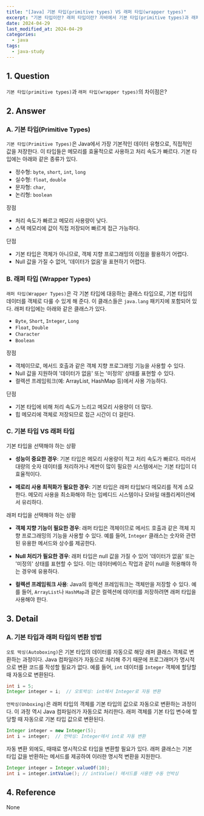 ```yaml
---
title: "[Java] 기본 타입(primitive types) VS 래퍼 타입(wrapper types)"
excerpt: "기본 타입이란? 래퍼 타입이란? 자바에서 기본 타입(primitive types)과 래퍼 타입(wrapper types)의 차이점은? 오토 박싱과 언박싱이란?"
date: 2024-04-29
last_modified_at: 2024-04-29
categories:
  - java
tags:
  - java-study
---
```


## 1. Question

`기본 타입(primitive types)`과 `래퍼 타입(wrapper types)`의 차이점은?

## 2. Answer

### A. 기본 타입(Primitive Types)

`기본 타입(Primitive Types)`은 Java에서 가장 기본적인 데이터 유형으로, 직접적인 값을 저장한다. 이 타입들은 메모리를 효율적으로 사용하고 처리 속도가 빠르다. 기본 타입에는 아래와 같은 종류가 있다.

* 정수형: `byte`, `short`, `int`, `long`
* 실수형: `float`, `double`
* 문자형: `char`,
* 논리형: `boolean`

장점

* 처리 속도가 빠르고 메모리 사용량이 낮다.
* 스택 메모리에 값이 직접 저장되어 빠르게 접근 가능하다.

단점

* 기본 타입은 객체가 아니므로, 객체 지향 프로그래밍의 이점을 활용하기 어렵다.
* Null 값을 가질 수 없어, '데이터가 없음'을 표현하기 어렵다.

### B. 래퍼 타입 (Wrapper Types)

`래퍼 타입(Wrapper Types)`은 각 기본 타입에 대응하는 클래스 타입으로, 기본 타입의 데이터를 객체로 다룰 수 있게 해 준다. 이 클래스들은 `java.lang` 패키지에 포함되어 있다. 래퍼 타입에는 아래와 같은 클래스가 있다.

* `Byte`, `Short`, `Integer`, `Long`
* `Float`, `Double`
* `Character`
* `Boolean`

장점

* 객체이므로, 메서드 호출과 같은 객체 지향 프로그래밍 기능을 사용할 수 있다.
* Null 값을 지원하여 '데이터가 없음' 또는 '미정의' 상태를 표현할 수 있다.
* 컬렉션 프레임워크(예: ArrayList, HashMap 등)에서 사용 가능하다.

단점

* 기본 타입에 비해 처리 속도가 느리고 메모리 사용량이 더 많다.
* 힙 메모리에 객체로 저장되므로 접근 시간이 더 걸린다.

### C. 기본 타입 VS 래퍼 타입

기본 타입을 선택해야 하는 상황

* **성능이 중요한 경우**: 기본 타입은 메모리 사용량이 적고 처리 속도가 빠르다. 따라서 대량의 숫자 데이터를 처리하거나 계싼이 많이 필요한 시스템에서는 기본 타입이 더 효율적이다.

* **메로리 사용 최적화가 필요한 경우**: 기본 타입은 래퍼 타입보다 메모리를 적게 소모한다. 메모리 사용을 최소화해야 하는 임베디드 시스템이나 모바일 애플리케이션에서 유리하다.

래퍼 타입을 선택해야 하는 상황

* **객체 지향 기능이 필요한 경우**: 래퍼 타입은 객체이므로 메서드 호출과 같은 객체 지향 프로그래밍의 기능을 사용할 수 있다. 예를 들어, `Integer` 클래스는 숫자와 관련된 유용한 메서드와 상수를 제공한다.

* **Null 처리가 필요한 경우**: 래퍼 타입은 null 값을 가질 수 있어 '데이터가 없음' 또는 '미정의' 상태를 표현할 수 있다. 이는 데이터베이스 작업과 같이 null을 허용해야 하는 경우에 유용하다.

* **컬렉션 프레임워크 사용**: Java의 컬렉션 프레임워크는 객체만을 저장할 수 있다. 예를 들어, `ArrayList`나 `HashMap`과 같은 컬렉션에 데이터를 저장하려면 래퍼 타입을 사용해야 한다.

## 3. Detail

### A. 기본 타입과 래퍼 타입의 변환 방법

`오토 박싱(Autoboxing)`은 기본 타입의 데이터를 자동으로 해당 래퍼 클래스 객체로 변환하는 과정이다. Java 컴파일러가 자동으로 처리해 주기 때문에 프로그래머가 명시적으로 변환 코드를 작성할 필요가 없다. 예를 들어, `int` 데이터를 `Integer` 객체에 할당할 때 자동으로 변환된다.

```java
int i = 5;
Integer integer = i;  // 오토박싱: int에서 Integer로 자동 변환
```

`언박싱(Unboxing)`은 래퍼 타입의 객체를 기본 타입의 값으로 자동으로 변환하는 과정이다. 이 과정 역시 Java 컴파일러가 자동으로 처리한다. 래퍼 객체를 기본 타입 변수에 할당할 때 자동으로 기본 타입 값으로 변환된다.

```java
Integer integer = new Integer(5);
int i = integer;  // 언박싱: Integer에서 int로 자동 변환
```

자동 변환 외에도, 때때로 명시적으로 타입을 변환할 필요가 있다. 래퍼 클래스는 기본 타입 값을 반환하는 메서드를 제공하여 이러한 명시적 변환을 지원한다.

```java
Integer integer = Integer.valueOf(10);
int i = integer.intValue(); // intValue() 메서드를 사용한 수동 언박싱
```

## 4. Reference

None